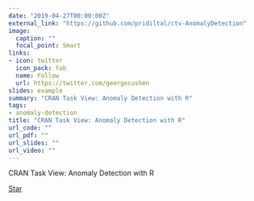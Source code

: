 ```yaml
---
date: "2019-04-27T00:00:00Z"
external_link: "https://github.com/pridiltal/ctv-AnomalyDetection"
image:
  caption: ""
  focal_point: Smart
links:
- icon: twitter
  icon_pack: fab
  name: Follow
  url: https://twitter.com/georgecushen
slides: example
summary: "CRAN Task View: Anomaly Detection with R"
tags:
- anomaly-detection
title: "CRAN Task View: Anomaly Detection with R"
url_code: ""
url_pdf: ""
url_slides: ""
url_video: ""
---
```


CRAN Task View: Anomaly Detection with R

<span style="text-shadow: none;"><a class="github-button" href="https://github.com/pridiltal
/ctv-AnomalyDetection" data-icon="octicon-star" data-size="large" data-show-count="true" aria-label="Star this on GitHub">Star</a><script async defer src="https://buttons.github.io/buttons.js"></script></span>

